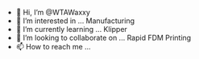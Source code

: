 - 👋 Hi, I’m @WTAWaxxy
- 👀 I’m interested in ... Manufacturing
- 🌱 I’m currently learning ... Klipper
- 💞️ I’m looking to collaborate on ... Rapid FDM Printing
- 📫 How to reach me ... 

<!---
WTAWaxxy/WTAWaxxy is a ✨ special ✨ repository because its `README.md` (this file) appears on your GitHub profile.
You can click the Preview link to take a look at your changes.
--->
